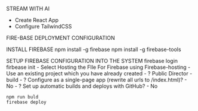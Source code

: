 STREAM WITH AI

- Create React App
- Configure TailwindCSS

FIRE-BASE DEPLOYMENT CONFIGURATION

INSTALL FIREBASE 
    npm install -g firebase
    npm install -g firebase-tools

SETUP FIREBASE CONFIGURATION INTO THE SYSTEM
    firebase login
    firbease init 
            - Select Hosting the FIle For Firebase using Firebase-hosting
            - Use an existing project which you have already created 
            - ? Public Director - build
            - ? Configure as a single-page app (rewrite all urls to /index.html)? -  No
            - ? Set up automatic builds and deploys with GitHub? - No
    
    npm run buld
    firebase deploy

    